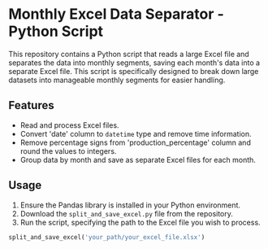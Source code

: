 # Monthly Excel Data Separator - Python Script

This repository contains a Python script that reads a large Excel file and separates the data into monthly segments, saving each month's data into a separate Excel file. This script is specifically designed to break down large datasets into manageable monthly segments for easier handling.

## Features

- Read and process Excel files.
- Convert 'date' column to `datetime` type and remove time information.
- Remove percentage signs from 'production_percentage' column and round the values to integers.
- Group data by month and save as separate Excel files for each month.

## Usage

1. Ensure the Pandas library is installed in your Python environment.
2. Download the `split_and_save_excel.py` file from the repository.
3. Run the script, specifying the path to the Excel file you wish to process.

```python
split_and_save_excel('your_path/your_excel_file.xlsx')
